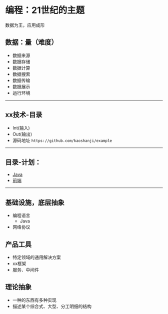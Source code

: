 #   编程：21世纪的主题

数据为王，应用成形

##  数据：量（难度）
-   数据来源
-   数据存储
-   数据计算
-   数据搜索
-   数据传输
-   数据展示
-   运行环境

----

##  xx技术-目录
-   Int(输入)
-   Out(输出)
-   源码地址 `https://github.com/kaoshanji/example`

----

##  目录-计划：
-   [Java](001/README.md)
-   [前端](006/README.md)

----

##  基础设施，底层抽象
-   编程语言
    -   Java
-   网络协议

##  产品工具
-   特定领域的通用解决方案
-   xx框架
-   服务、中间件

##  理论抽象
-   一种的东西有多种实现
-   描述某个综合式、大型、分工明细的结构

